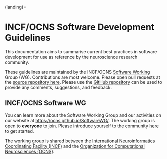 (landing)=
# INCF/OCNS Software Development Guidelines

This documentation aims to summarise current best practices in software development for use as reference by the neuroscience research community.

These guidelines are maintained by the INCF/OCNS [Software Working Group (WG)](https://ocns.github.io/SoftwareWG/).
Contributions are most welcome.
Please open pull requests at the [source repository here](https://github.com/OCNS/SoftwareDevelopmentGuidelines/issues).
Please use the [GitHub repository](https://github.com/OCNS/SoftwareDevelopmentGuidelines/issues) can be used to provide any comments, suggestions, and feedback.


## INCF/OCNS Software WG

You can learn more about the Software Working Group and our activities on our website at https://ocns.github.io/SoftwareWG/.
The working group is open to **everyone** to join.
Please introduce yourself to the community [here](https://github.com/OCNS/SoftwareWG/discussions/12) to get started.

The working group is shared between the [International Neuroinformatics Coordinating Facility (INCF)](https://www.incf.org/) and the [Organization for Computational Neurosciences (OCNS)](https://www.cnsorg.org).


